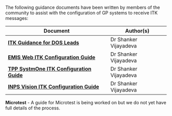 The following guidance documents have been written by members of the community to assist with the configuration of GP systems to receive ITK messages:

| Document | Author(s) |
| ------------ | ------------- |
| **[ITK Guidance for DOS Leads](../downloads/DOSLeadGuideSettingUpNHS111MessagingtoPractices25092015.pdf)** | Dr Shanker Vijayadeva |
| **[EMIS Web ITK Configuration Guide](../downloads/NHS111MessagingtoEMISWebPractices25092015.docx)** | Dr Shanker Vijayadeva  |
| **[TPP SystmOne ITK Configuration Guide](../downloads/NHS111MessagingtoSystmOnePractices25092015.docx)** | Dr Shanker Vijayadeva  |
| **[INPS Vision ITK Configuration Guide](../downloads/NHS111MessagingtoINPSVisionPractices25092015.docx)** | Dr Shanker Vijayadeva |

**Microtest** - A guide for Microtest is being worked on but we do not yet have full details of the process.
